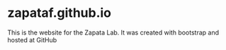 zapataf.github.io
=================

This is the website for the Zapata Lab. It was created with bootstrap and hosted at GitHub
